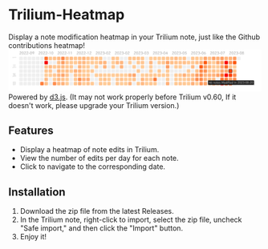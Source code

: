 # Trilium-Heatmap
Display a note modification heatmap in your Trilium note, just like the Github contributions heatmap!
![](./Trilium-Heatmap.png)
Powered by [d3.js](https://d3js.org/).
(It may not work properly before Trilium v0.60, If it doesn't work, please upgrade your Trilium version.)

## Features
- Display a heatmap of note edits in Trilium.
- View the number of edits per day for each note.
- Click to navigate to the corresponding date.

## Installation
1. Download the zip file from the latest Releases.
2. In the Trilium note, right-click to import, select the zip file, uncheck "Safe import," and then click the "Import" button.
3. Enjoy it!
